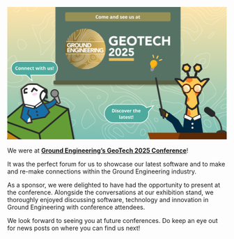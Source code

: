 ![Graphic showing Giraphe character and Gofer character with a GE GeoTech 2025 poster, inviting to join them](https://raw.githubusercontent.com/arup-group/giraphe-news/main/news/2025-geotech/topImage.png)

We were at [**Ground Engineering’s GeoTech 2025 Conference**](https://geotech.geplus.co.uk/2025/en/page/home)!

It was the perfect forum for us to showcase our latest software and to make and re-make connections within the Ground Engineering industry.

As a sponsor, we were delighted to have had the opportunity to present at the conference. Alongside the conversations at our exhibition stand, we thoroughly enjoyed discussing software, technology and innovation in Ground Engineering with conference attendees.

We look forward to seeing you at future conferences. Do keep an eye out for news posts on where you can find us next!
